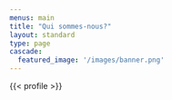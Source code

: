 ```yaml
---
menus: main
title: "Qui sommes-nous?"
layout: standard
type: page
cascade:
  featured_image: '/images/banner.png'
---
```


{{< profile >}}